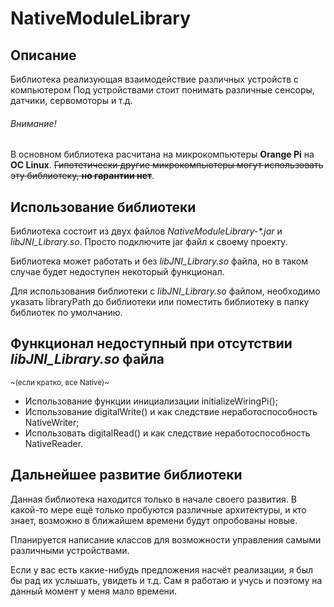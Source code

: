 # NativeModuleLibrary
## Описание
Библиотека реализующая взаимодействие различных устройств с компьютером
Под устройствами стоит понимать различные сенсоры, датчики, сервомоторы и т.д.

###### Внимание!
В основном библиотека расчитана на микрокомпьютеры **Orange Pi** на **ОС Linux**.
~~Гипотетически другие микрокомпьютеры могут использовать эту библиотеку, **но гарантии нет**~~.

## Использование библиотеки
Библиотека состоит из двух файлов _NativeModuleLibrary-*.jar_ и _libJNI_Library.so_. Просто подключите jar файл к своему проекту.

Библиотека может работать и без _libJNI_Library.so_ файла, но в таком случае будет недоступен некоторый функционал.

Для использования библиотеки с _libJNI_Library.so_ файлом, необходимо указать libraryPath до библиотеки или поместить библиотеку в папку библиотек по умолчанию.

## Функционал недоступный при отсутствии _libJNI_Library.so_ файла
<sup>~(если кратко, все Native)~</sup>
- Использование функции инициализации initializeWiringPi();
- Использование digitalWrite() и как следствие неработоспособность NativeWriter;
- Использовать digitalRead() и как следствие неработоспособность NativeReader.

## Дальнейшее развитие библиотеки
Данная библиотека находится только в начале своего развития. 
В какой-то мере ещё только пробуются различные архитектуры, и кто знает, возможно в ближайшем времени будут опробованы новые. 

Планируется написание классов для возможности управления самыми различными устройствами. 

Если у вас есть какие-нибудь предложения насчёт реализации, я был бы рад их услышать, увидеть и т.д.
Сам я работаю и учусь и поэтому на данный момент у меня мало времени.
